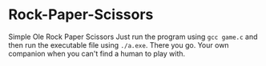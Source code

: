 # Rock-Paper-Scissors
Simple Ole Rock Paper Scissors
Just run the program using `gcc game.c` and then run the executable file using `./a.exe`. There you go. Your own companion when you can't find a human to play with.
